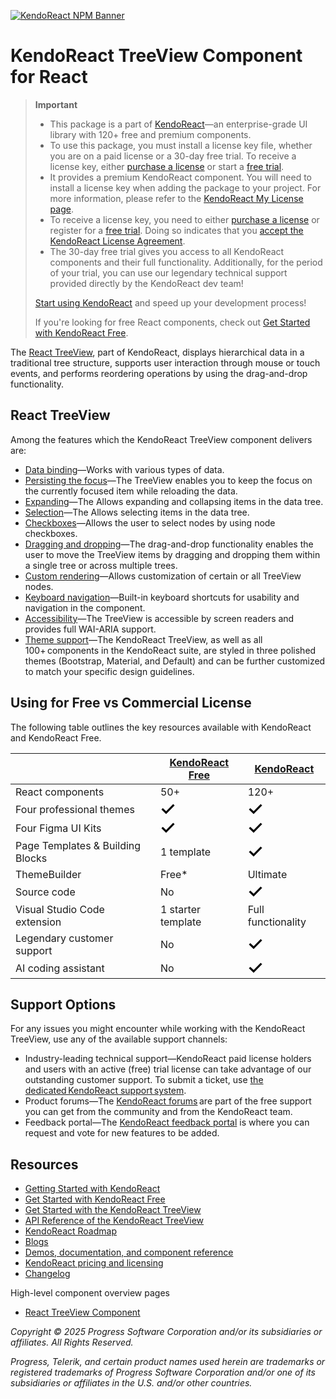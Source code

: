 [![KendoReact NPM Banner](https://raw.githubusercontent.com/telerik/kendo-react/master/images/kendoreact-github-banner.png)](https://www.telerik.com/kendo-react-ui/components/free?utm_medium=referral&utm_source=npm&utm_campaign=kendo-ui-react-trial-npm-treeview&utm_content=banner)

# KendoReact TreeView Component for React

> **Important**
>
> -   This package is а part of [KendoReact](https://www.telerik.com/kendo-react-ui?utm_medium=referral&utm_source=npm&utm_campaign=kendo-ui-react-trial-npm-treeview)&mdash;an enterprise-grade UI library with 120+ free and premium components.
> -   To use this package, you must install a license key file, whether you are on a paid license or a 30-day free trial. To receive a license key, either [purchase a license](https://www.telerik.com/kendo-react-ui/pricing) or start a [free trial](https://www.telerik.com/download-login-v2-kendo-react-ui).
> -   It provides a premium KendoReact component. You will need to install a license key when adding the package to your project. For more information, please refer to the [KendoReact My License page](https://www.telerik.com/kendo-react-ui/components/my-license/?utm_medium=referral&utm_source=npm&utm_campaign=kendo-ui-react-trial-npm-treeview).
> -   To receive a license key, you need to either [purchase a license](https://www.telerik.com/kendo-react-ui/pricing?utm_medium=referral&utm_source=npm&utm_campaign=kendo-ui-react-trial-npm-treeview) or register for a [free trial](https://www.telerik.com/try/kendo-react-ui?utm_medium=referral&utm_source=npm&utm_campaign=kendo-ui-react-trial-npm-treeview). Doing so indicates that you [accept the KendoReact License Agreement](https://www.telerik.com/purchase/license-agreement/progress-kendoreact?utm_medium=referral&utm_source=npm&utm_campaign=kendo-ui-react-trial-npm-treeview).
> -   The 30-day free trial gives you access to all KendoReact components and their full functionality. Additionally, for the period of your trial, you can use our legendary technical support provided directly by the KendoReact dev team!
>
> [Start using KendoReact](https://www.telerik.com/try/kendo-react-ui?utm_medium=referral&utm_source=npm&utm_campaign=kendo-ui-react-trial-npm-treeview) and speed up your development process!
>
> If you're looking for free React components, check out [Get Started with KendoReact Free](https://www.telerik.com/kendo-react-ui/components/free).

The [React TreeView](https://www.telerik.com/kendo-react-ui/treeview), part of KendoReact, displays hierarchical data in a traditional tree structure, supports user interaction through mouse or touch events, and performs reordering operations by using the drag-and-drop functionality.

## React TreeView

Among the features which the KendoReact TreeView component delivers are:

-   [Data binding](https://www.telerik.com/kendo-react-ui/components/treeview/data-binding/?utm_medium=referral&utm_source=npm&utm_campaign=kendo-ui-react-trial-npm-treeview)&mdash;Works with various types of data.
-   [Persisting the focus](https://www.telerik.com/kendo-react-ui/components/treeview/data-reload/?utm_medium=referral&utm_source=npm&utm_campaign=kendo-ui-react-trial-npm-treeview)&mdash;The TreeView enables you to keep the focus on the currently focused item while reloading the data.
-   [Expanding](https://www.telerik.com/kendo-react-ui/components/treeview/expansion/?utm_medium=referral&utm_source=npm&utm_campaign=kendo-ui-react-trial-npm-treeview)&mdash;The Allows expanding and collapsing items in the data tree.
-   [Selection](https://www.telerik.com/kendo-react-ui/components/treeview/selection/?utm_medium=referral&utm_source=npm&utm_campaign=kendo-ui-react-trial-npm-treeview)&mdash;The Allows selecting items in the data tree.
-   [Checkboxes](https://www.telerik.com/kendo-react-ui/components/treeview/checkboxes/?utm_medium=referral&utm_source=npm&utm_campaign=kendo-ui-react-trial-npm-treeview)&mdash;Allows the user to select nodes by using node checkboxes.
-   [Dragging and dropping](https://www.telerik.com/kendo-react-ui/components/treeview/drag-drop/?utm_medium=referral&utm_source=npm&utm_campaign=kendo-ui-react-trial-npm-treeview)&mdash;The drag-and-drop functionality enables the user to move the TreeView items by dragging and dropping them within a single tree or across multiple trees.
-   [Custom rendering](https://www.telerik.com/kendo-react-ui/components/treeview/custom-rendering/?utm_medium=referral&utm_source=npm&utm_campaign=kendo-ui-react-trial-npm-treeview)&mdash;Allows customization of certain or all TreeView nodes.
-   [Keyboard navigation](https://www.telerik.com/kendo-react-ui/components/treeview/keyboard-navigation/?utm_medium=referral&utm_source=npm&utm_campaign=kendo-ui-react-trial-npm-treeview)&mdash;Built-in keyboard shortcuts for usability and navigation in the component.
-   [Accessibility](https://www.telerik.com/kendo-react-ui/components/treeview/accessibility/?utm_medium=referral&utm_source=npm&utm_campaign=kendo-ui-react-trial-npm-treeview)&mdash;The TreeView is accessible by screen readers and provides full WAI-ARIA support.
-   [Theme support](https://www.telerik.com/kendo-react-ui/components/styling/?utm_medium=referral&utm_source=npm&utm_campaign=kendo-ui-react-trial-npm-treeview)&mdash;The KendoReact TreeView, as well as all 100+ components in the KendoReact suite, are styled in three polished themes (Bootstrap, Material, and Default) and can be further customized to match your specific design guidelines.

## Using for Free vs Commercial License

The following table outlines the key resources available with KendoReact and KendoReact Free.

|                                  | [KendoReact Free](https://www.telerik.com/kendo-react-ui/components/free)                                                                                                                                | [KendoReact](https://www.telerik.com/kendo-react-ui)                                                                                                                                                     |
| -------------------------------- | -------------------------------------------------------------------------------------------------------------------------------------------------------------------------------------------------------- | -------------------------------------------------------------------------------------------------------------------------------------------------------------------------------------------------------- |
| React components                 | 50+                                                                                                                                                                                                      | 120+                                                                                                                                                                                                     |
| Four professional themes         | <svg xmlns="http://www.w3.org/2000/svg" width="24" height="24" viewBox="0 0 24 24"><path d="M20.285 2l-11.285 11.567-5.286-5.011-3.714 3.716 9 8.728 15-15.285z" stroke="white" stroke-width="2"/></svg> | <svg xmlns="http://www.w3.org/2000/svg" width="24" height="24" viewBox="0 0 24 24"><path d="M20.285 2l-11.285 11.567-5.286-5.011-3.714 3.716 9 8.728 15-15.285z" stroke="white" stroke-width="2"/></svg> |
| Four Figma UI Kits               | <svg xmlns="http://www.w3.org/2000/svg" width="24" height="24" viewBox="0 0 24 24"><path d="M20.285 2l-11.285 11.567-5.286-5.011-3.714 3.716 9 8.728 15-15.285z" stroke="white" stroke-width="2"/></svg> | <svg xmlns="http://www.w3.org/2000/svg" width="24" height="24" viewBox="0 0 24 24"><path d="M20.285 2l-11.285 11.567-5.286-5.011-3.714 3.716 9 8.728 15-15.285z" stroke="white" stroke-width="2"/></svg> |
| Page Templates & Building Blocks | 1 template                                                                                                                                                                                               | <svg xmlns="http://www.w3.org/2000/svg" width="24" height="24" viewBox="0 0 24 24"><path d="M20.285 2l-11.285 11.567-5.286-5.011-3.714 3.716 9 8.728 15-15.285z" stroke="white" stroke-width="2"/></svg> |
| ThemeBuilder                     | Free\*                                                                                                                                                                                                   | Ultimate                                                                                                                                                                                                 |
| Source code                      | No                                                                                                                                                                                                       | <svg xmlns="http://www.w3.org/2000/svg" width="24" height="24" viewBox="0 0 24 24"><path d="M20.285 2l-11.285 11.567-5.286-5.011-3.714 3.716 9 8.728 15-15.285z" stroke="white" stroke-width="2"/></svg> |
| Visual Studio Code extension     | 1 starter template                                                                                                                                                                                       | Full functionality                                                                                                                                                                                       |
| Legendary customer support       | No                                                                                                                                                                                                       | <svg xmlns="http://www.w3.org/2000/svg" width="24" height="24" viewBox="0 0 24 24"><path d="M20.285 2l-11.285 11.567-5.286-5.011-3.714 3.716 9 8.728 15-15.285z" stroke="white" stroke-width="2"/></svg> |
| AI coding assistant              | No                                                                                                                                                                                                       | <svg xmlns="http://www.w3.org/2000/svg" width="24" height="24" viewBox="0 0 24 24"><path d="M20.285 2l-11.285 11.567-5.286-5.011-3.714 3.716 9 8.728 15-15.285z" stroke="white" stroke-width="2"/></svg> |

## Support Options

For any issues you might encounter while working with the KendoReact TreeView, use any of the available support channels:

-   Industry-leading technical support&mdash;KendoReact paid license holders and users with an active (free) trial license can take advantage of our outstanding customer support. To submit a ticket, use [the dedicated KendoReact support system](https://www.telerik.com/account/support-center/contact-us/technical-support?utm_medium=referral&utm_source=npm&utm_campaign=kendo-ui-react-trial-npm-treeview).
-   Product forums&mdash;The [KendoReact forums](https://www.telerik.com/forums/kendo-ui-react?utm_medium=referral&utm_source=npm&utm_campaign=kendo-ui-react-trial-npm-treeview) are part of the free support you can get from the community and from the KendoReact team.
-   Feedback portal&mdash;The [KendoReact feedback portal](https://feedback.telerik.com/kendo-react-ui?utm_medium=referral&utm_source=npm&utm_campaign=kendo-ui-react-trial-npm-treeview) is where you can request and vote for new features to be added.

## Resources

-   [Getting Started with KendoReact](https://www.telerik.com/kendo-react-ui/components/getting-started/?utm_medium=referral&utm_source=npm&utm_campaign=kendo-ui-react-trial-npm-treeview)
-   [Get Started with KendoReact Free](https://www.telerik.com/kendo-react-ui/components/free)
-   [Get Started with the KendoReact TreeView](https://www.telerik.com/kendo-react-ui/components/treeview/?utm_medium=referral&utm_source=npm&utm_campaign=kendo-ui-react-trial-npm-treeview)
-   [API Reference of the KendoReact TreeView](https://www.telerik.com/kendo-react-ui/components/treeview/api/TreeViewProps/?utm_medium=referral&utm_source=npm&utm_campaign=kendo-ui-react-trial-npm-treeview)
-   [KendoReact Roadmap](https://www.telerik.com/support/whats-new/kendo-react-ui/roadmap?utm_medium=referral&utm_source=npm&utm_campaign=kendo-ui-react-trial-npm-treeview)
-   [Blogs](https://www.telerik.com/blogs/tag/kendoreact?utm_medium=referral&utm_source=npm&utm_campaign=kendo-ui-react-trial-npm-treeview)
-   [Demos, documentation, and component reference](https://www.telerik.com/kendo-react-ui/components/?utm_medium=referral&utm_source=npm&utm_campaign=kendo-ui-react-trial-npm-treeview)
-   [KendoReact pricing and licensing](https://www.telerik.com/kendo-react-ui/pricing?utm_medium=referral&utm_source=npm&utm_campaign=kendo-ui-react-trial-npm-treeview)
-   [Changelog](https://www.telerik.com/kendo-react-ui/components/changelogs/ui-for-react/?utm_medium=referral&utm_source=npm&utm_campaign=kendo-ui-react-trial-npm-treeview)

High-level component overview pages

-   [React TreeView Component](https://www.telerik.com/kendo-react-ui/treeview)

_Copyright © 2025 Progress Software Corporation and/or its subsidiaries or affiliates. All Rights Reserved._

_Progress, Telerik, and certain product names used herein are trademarks or registered trademarks of Progress Software Corporation and/or one of its subsidiaries or affiliates in the U.S. and/or other countries._
